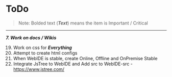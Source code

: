 # ToDo

>Note: Bolded text (***Text***) means the item is Important / Critical

---

***7. Work on docs / Wikis***

19. Work on css for ***Everything***
23. Attempt to create html configs
26. When WebIDE is stable, create Online, Offline and OnPremise Stable
28. Integrate JsTree to WebIDE and Add src to WebIDE-src - https://www.jstree.com/
